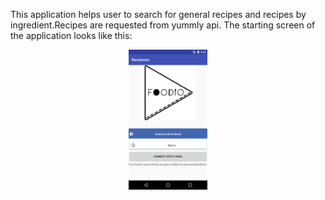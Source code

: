 This application helps user to search for general recipes and recipes by ingredient.Recipes are requested from yummly api. 
The starting screen of the application looks like this:
<div align="center">
        <img width="25%" height = "25%" src="doc/download.png" alt="image" title="image"</img>
      
</div>

